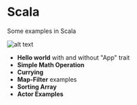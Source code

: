 # Scala
Some examples in Scala

![alt text][scala_logo]

* **Hello world** with and without "App" trait 
* **Simple Math Operation**
* **Currying**
* **Map-Filter** examples
* **Sorting Array**
* **Actor Examples**



[scala_logo]:https://images.ecosia.org/1_g_40WjQwfD6hQp1dW0oY5HsiU=/0x390/smart/https%3A%2F%2Fcdn.journaldev.com%2Fwp-content%2Fuploads%2F2015%2F03%2FScala-Programming.png